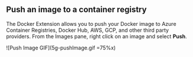 ## Push an image to a container registry
The Docker Extension allows you to push your Docker image to Azure Container Registries, Docker Hub, AWS, GCP, and other third party providers. From the Images pane, right click on an image and select **Push**.

![Push Image GIF](5g-pushImage.gif =75%x)
